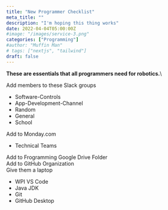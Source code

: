 ```yaml
---
title: "New Programmer Checklist"
meta_title: ""
description: "I'm hoping this thing works"
date: 2022-04-04T05:00:00Z
#image: "/images/service-3.png"
categories: ["Programming"]
#author: "Muffin Man"
# tags: ["nextjs", "tailwind"]
draft: false
---
```

**These are essentials that all programmers need for robotics.**\

Add members to these Slack groups
- Software-Controls
- App-Development-Channel
- Random
- General
- School

Add to Monday.com
- Technical Teams

Add to Frogramming Google Drive Folder\
Add to GitHub Organization\
Give them a laptop
- WPI VS Code
- Java JDK
- Git
- GitHub Desktop
